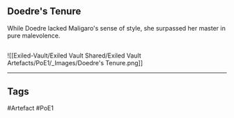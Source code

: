 ## Doedre's Tenure
While Doedre lacked Maligaro's sense of style,
she surpassed her master in pure malevolence.
##
![[Exiled-Vault/Exiled Vault Shared/Exiled Vault Artefacts/PoE1/_Images/Doedre's Tenure.png]]

---
## Tags
#Artefact
#PoE1
